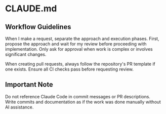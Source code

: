 # CLAUDE.md

## Workflow Guidelines
When I make a request, separate the approach and execution phases. First, propose the approach and wait for my review before proceeding with implementation. Only ask for approval when work is complex or involves significant changes.

When creating pull requests, always follow the repository's PR template if one exists. Ensure all CI checks pass before requesting review.

## Important Note
Do not reference Claude Code in commit messages or PR descriptions. Write commits and documentation as if the work was done manually without AI assistance.